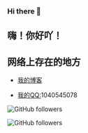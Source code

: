 ### Hi there 👋

<!--
**Dawn-Dream/Dawn-Dream** is a ✨ _special_ ✨ repository because its `README.md` (this file) appears on your GitHub profile.

Here are some ideas to get you started:

- 🔭 I’m currently working on ...
- 🌱 I’m currently learning ...
- 👯 I’m looking to collaborate on ...
- 🤔 I’m looking for help with ...
- 💬 Ask me about ...
- 📫 How to reach me: ...
- 😄 Pronouns: ...
- ⚡ Fun fact: ...
-->

## 嗨！你好吖！



## 网络上存在的地方

* [我的博客](https://www.dawndream.asia/)

* [我的QQ:]()1040545078

![GitHub followers](https://img.shields.io/github/followers/Dawn-Dream?style=flat)




![GitHub followers](https://img.shields.io/github/followers/dawn-dream?label=github%E7%9A%84%E7%B2%89%E4%B8%9D&style=for-the-badge)


